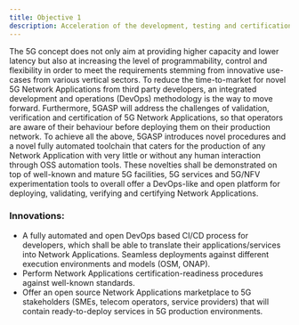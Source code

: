 ```yaml
---
title: Objective 1
description: Acceleration of the development, testing and certification of NetApps, through the creation of a common platform, DevOps tools and a certification roadmap.
---
```


The 5G concept does not only aim at providing higher capacity and lower latency but also at increasing the level of programmability, control and flexibility in order to meet the requirements stemming from innovative use-cases from various vertical sectors. To reduce the time-to-market for novel 5G Network Applications from third party developers, an integrated development and operations (DevOps) methodology is the way to move forward. Furthermore, 5GASP will address the challenges of validation, verification and certification of 5G Network Applications, so that operators are aware of their behaviour before deploying them on their production network. To achieve all the above, 5GASP introduces novel procedures and a novel fully automated toolchain that caters for the production of any Network Application with very little or without any human interaction through OSS automation tools. These novelties shall be demonstrated on top of well-known and mature 5G facilities, 5G services and 5G/NFV experimentation tools to overall offer a DevOps-like and open platform for deploying, validating, verifying and certifying Network Applications.


### Innovations:

* A fully automated and open DevOps based CI/CD process for developers, which shall be able to translate their applications/services into Network Applications.
Seamless deployments against different execution environments and models (OSM, ONAP).
* Perform Network Applications certification-readiness procedures against well-known standards.
* Offer an open source Network Applications marketplace to 5G stakeholders (SMEs, telecom operators, service providers) that will contain ready-to-deploy services in 5G production environments.